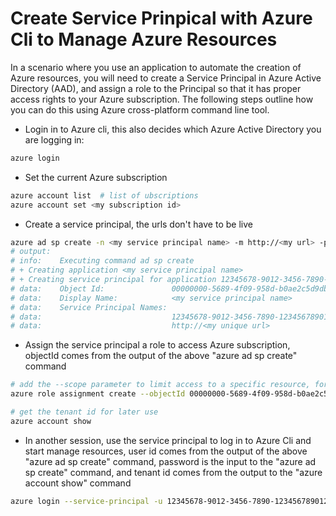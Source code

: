 # Create Service Prinpical with Azure Cli to Manage Azure Resources

In a scenario where you use an application to automate the creation of Azure resources, you will need to create a Service Principal in Azure Active Directory (AAD), and assign a role to the Principal so that it has proper access rights to your Azure subscription. The following steps outline how you can do this using Azure cross-platform command line tool. 

* Login in to Azure cli, this also decides which Azure Active Directory you are logging in: 
```sh
azure login
```
* Set the current Azure subscription 
```sh
azure account list  # list of ubscriptions
azure account set <my subscription id>
```
* Create a service principal, the urls don't have to be live
```sh
azure ad sp create -n <my service principal name> -m http://<my url> -p <my password> -r http://<my url> -i http://<unique url in my directory>
# output:
# info:    Executing command ad sp create
# + Creating application <my service principal name>
# + Creating service principal for application 12345678-9012-3456-7890-123456789012
# data:    Object Id:               00000000-5689-4f09-958d-b0ae2c5d9dbc
# data:    Display Name:            <my service principal name>
# data:    Service Principal Names:
# data:                             12345678-9012-3456-7890-123456789012
# data:                             http://<my unique url>
```
* Assign the service principal a role to access Azure subscription, objectId comes from the output of the above "azure ad sp create" command
```sh
# add the --scope parameter to limit access to a specific resource, for example, a resource group instead of the entire subscription
azure role assignment create --objectId 00000000-5689-4f09-958d-b0ae2c5d9dbc --roleName contributor

# get the tenant id for later use
azure account show
```

* In another session, use the service principal to log in to Azure Cli and start manage resources, user id comes from the output of the above "azure ad sp create" command, password is the input to the "azure ad sp create" command, and tenant id comes from the output to the "azure account show" command
```sh
azure login --service-principal -u 12345678-9012-3456-7890-123456789012 -p <my password> --tenant <my tenant id>
```